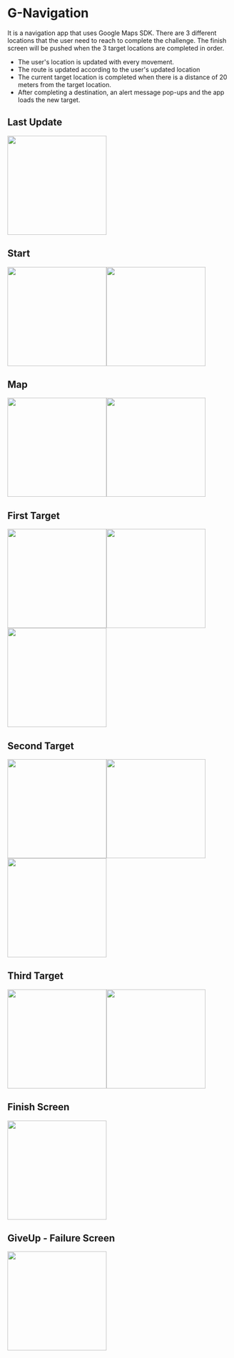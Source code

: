 # G-Navigation

It is a navigation app that uses Google Maps SDK. There are 3 different locations that the user need to reach to complete the challenge. The finish screen will be pushed when the 3 target locations are completed in order.

* The user's location is updated with every movement. 
* The route is updated according to the user's updated location
* The current target location is completed when there is a distance of 20 meters from the target location.
* After completing a destination, an alert message pop-ups and the app loads the new target.

##

## Last Update
<img src="https://github.com/MutluClkn/G-Navigation/blob/main/Documentation/updated.png " width="222">

## Start
<img src="https://github.com/MutluClkn/G-Navigation/blob/main/Documentation/Start.png " width="222"><img src="https://github.com/MutluClkn/G-Navigation/blob/main/Documentation/StartGoogleLicense.png " width="222">

## Map
<img src="https://github.com/MutluClkn/G-Navigation/blob/main/Documentation/MapGoogleLicense.png " width="222"><img src="https://github.com/MutluClkn/G-Navigation/blob/main/Documentation/goal1.png " width="222">

## First Target
<img src="https://github.com/MutluClkn/G-Navigation/blob/main/Documentation/goal1.png " width="222"><img src="https://github.com/MutluClkn/G-Navigation/blob/main/Documentation/goal1-1.png " width="222"><img src="https://github.com/MutluClkn/G-Navigation/blob/main/Documentation/goal1-2.png " width="222">

## Second Target
<img src="https://github.com/MutluClkn/G-Navigation/blob/main/Documentation/goal2.png " width="222"><img src="https://github.com/MutluClkn/G-Navigation/blob/main/Documentation/goal2-2.png " width="222"><img src="https://github.com/MutluClkn/G-Navigation/blob/main/Documentation/goal2-3.png " width="222">

## Third Target
<img src="https://github.com/MutluClkn/G-Navigation/blob/main/Documentation/goal3.png " width="222"><img src="https://github.com/MutluClkn/G-Navigation/blob/main/Documentation/goal3-2.png " width="222">

## Finish Screen
<img src="https://github.com/MutluClkn/G-Navigation/blob/main/Documentation/success.png " width="222">

## GiveUp - Failure Screen
<img src="https://github.com/MutluClkn/G-Navigation/blob/main/Documentation/GiveUp.png " width="222">
